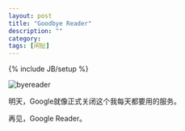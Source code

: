 ```yaml
---
layout: post
title: "Goodbye Reader"
description: ""
category: 
tags: [闲扯]
---
```

{% include JB/setup %}

![byereader](http://interbbs.b0.upaiyun.com/byereader.jpg)

明天，Google就像正式关闭这个我每天都要用的服务。

再见，Google Reader。
